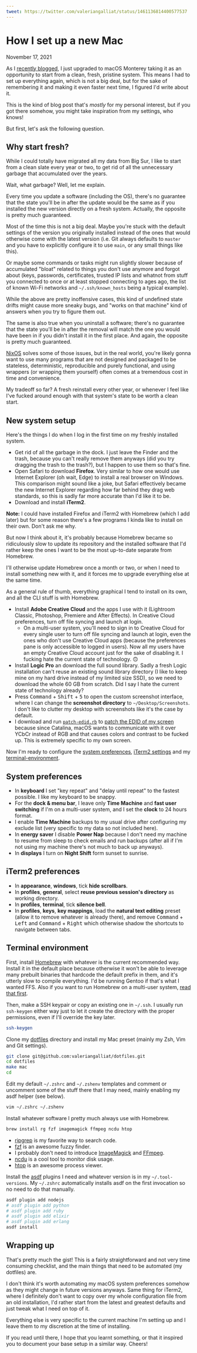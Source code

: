 ```yaml
---
tweet: https://twitter.com/valeriangalliat/status/1461136814400577537
---
```


# How I set up a new Mac
November 17, 2021

As I [recently blogged](yearly-hackintosh-upgrade-macos-monterey-with-opencore.html),
I just upgraded to macOS Monterey taking it as an opportunity to start
from a clean, fresh, pristine system. This means I had to set up
everything again, which is not a big deal, but for the sake of
remembering it and making it even faster next time, I figured I'd write
about it.

This is the kind of blog post that's *mostly* for my personal interest,
but if you got there somehow, you might take inspiration from my
settings, who knows!

But first, let's ask the following question.

## Why start fresh?

While I could totally have migrated all my data from Big Sur, I like
to start from a clean slate every year or two, to get rid of all the
unnecessary garbage that accumulated over the years.

Wait, what garbage? Well, let me explain.

Every time you update a software (including the OS), there's no
guarantee that the state you'll be in after the update would be the
same as if you installed the new version directly on a fresh system.
Actually, the opposite is pretty much guaranteed.

Most of the time this is not a big deal. Maybe you're stuck with the
default settings of the version you originally installed instead of
the ones that would otherwise come with the latest version (i.e. Git
always defaults to `master` and you have to explicitly configure it to
use `main`, or any small things like this).

Or maybe some commands or tasks might run slightly slower because of
accumulated "bloat" related to things you don't use anymore and forgot
about (keys, passwords, certificates, trusted IP lists and whatnot
from stuff you connected to once or at least stopped connecting to
ages ago, the list of known Wi-Fi networks and `~/.ssh/known_hosts`
being a typical example).

While the above are pretty inoffensive cases, this kind of undefined
state drifts might cause more sneaky bugs, and "works on that machine"
kind of answers when you try to figure them out.

The same is also true when you uninstall a software; there's no
guarantee that the state you'll be in after the removal will match the
one you would have been in if you didn't install it in the first place.
And again, the opposite is pretty much guaranteed.

[NixOS](https://nixos.org/) solves some of those issues, but in the real
world, you're likely gonna want to use many programs that are not
designed and packaged to be stateless, deterministic, reproducible and
purely functional, and using wrappers (or wrapping them yourself) often
comes at a tremendous cost in time and convenience.

My tradeoff so far? A fresh reinstall every other year, or whenever I
feel like I've fucked around enough with that system's state to be worth
a clean start.

## New system setup

Here's the things I do when I log in the first time on my freshly
installed system.

* Get rid of all the garbage in the dock. I just leave the Finder and
  the trash, because you can't really remove them anyways (did you try
  dragging the trash to the trash?), but I happen to use them so that's
  fine.
* Open Safari to download **Firefox**. Very similar to how one would use
  Internet Explorer (oh wait, Edge) to install a real browser on
  Windows. This comparison might sound like a joke, but Safari
  effectively became the new Internet Explorer regarding how far behind
  they drag web standards, so this is sadly far more accurate than I'd
  like it to be.
* Download and install **iTerm2**.

<div class="note">

**Note:** I could have installed Firefox and iTerm2 with Homebrew (which
I add later) but for some reason there's a few programs I kinda like to
install on their own. Don't ask me why.

But now I think about it, it's probably because Homebrew became so
ridiculously slow to update its repository and the installed software
that I'd rather keep the ones I want to be the most up-to-date separate
from Homebrew.

I'll otherwise update Homebrew once a month or two, or when I need to
install something new with it, and it forces me to upgrade everything
else at the same time.

As a general rule of thumb, everything graphical I tend to install on
its own, and all the CLI stuff is with Homebrew.

</div>

* Install **Adobe Creative Cloud** and the apps I use with it (Lightroom
  Classic, Photoshop, Premiere and After Effects). In Creative Cloud
  preferences, turn off file syncing and launch at login.
  * On a multi-user system, you'll need to sign in to Creative Cloud for
    every single user to turn off file syncing and launch at login, even
    the ones who don't use Creative Cloud apps (because the preferences
    pane is only accessible to logged in users). Now all my users have an
    empty Creative Cloud account just for the sake of disabling it. I
    fucking hate the current state of technology. 🙃
* Install **Logic Pro** an download the full sound library. Sadly a fresh
  Logic installation can't reuse an existing sound library directory (I
  like to keep mine on my hard drive instead of my limited size SSD), so
  we need to download the whole 60 GB from scratch. Did I say I
  hate the current state of technology already?
* Press <kbd>Command</kbd> + <kbd>Shift</kbd> + <kbd>5</kbd> to open the
  custom screenshot interface, where I can change the **screenshot
  directory** to `~/Desktop/Screenshots`. I don't like to clutter my
  desktop with screenshots like it's the case by default.
* I download and run [`patch-edid.rb`](https://gist.github.com/adaugherity/7435890)
  to [patch the EDID of my screen](https://www.codejam.info/2020/10/too-much-contrast-external-screen-macos-catalina.html)
  because since Catalina, macOS wants to communicate with it over YCbCr
  instead of RGB and that causes colors and contrast to be fucked up.
  This is extremely specific to my own screen.

Now I'm ready to configure the [system preferences](#system-preferences),
[iTerm2 settings](#iterm2-settings) and my [terminal-environment](#terminal-environment).

## System preferences

* In **keyboard** I set "key repeat" and "delay until repeat" to the
  fastest possible. I like my keyboard to be snappy.
* For the **dock & menu bar**, I leave only **Time Machine** and **fast
  user switching** if I'm on a multi-user system, and I set the
  **clock** to 24 hours format.
* I enable **Time Machine** backups to my usual drive after configuring
  my exclude list (very specific to my data so not included here).
* In **energy saver** I disable **Power Nap** because I don't need my
  machine to resume from sleep to check emails and run backups (after
  all if I'm not using my machine there's not much to back up anyways).
* In **displays** I turn on **Night Shift** form sunset to sunrise.

## iTerm2 preferences

* In **appearance**, **windows**, tick **hide scrollbars**.
* In **profiles**, **general**, select **reuse previous session's
  directory** as working directory.
* In **profiles**, **terminal**, tick **silence bell**.
* In **profiles**, **keys**, **key mappings**, load the **natural text
  editing** preset (allow it to remove whatever is already there), and
  remove <kbd>Command</kbd> + <kbd>Left</kbd> and <kbd>Command</kbd> +
  <kbd>Right</kbd> which otherwise shadow the shortcuts to navigate
  between tabs.

## Terminal environment

First, install [Homebrew](https://brew.sh/) with whatever is the current
recommended way. Install it in the default place because otherwise it
won't be able to leverage many prebuilt binaries that hardcode the
default prefix in them, and it's utterly slow to compile everything. I'd
be running Gentoo if that's what I wanted FFS. Also if you want to run
Homebrew on a multi-user system, [read that first](homebrew-multi-user.md).

Then, make a SSH keypair or copy an existing one in `~/.ssh`. I usually
run `ssh-keygen` either way just to let it create the directory with the
proper permissions, even if I'll override the key later.

```sh
ssh-keygen
```

Clone my [dotfiles](https://github.com/valeriangalliat/dotfiles)
directory and install my Mac preset (mainly my Zsh, Vim and Git
settings).

```sh
git clone git@github.com:valeriangalliat/dotfiles.git
cd dotfiles
make mac
cd
```

Edit my default `~/.zshrc` and `~/.zshenv` templates and comment or
uncomment some of the stuff there that I may need, mainly enabling my
asdf helper (see below).

```sh
vim ~/.zshrc ~/.zshenv
```

Install whatever software I pretty much always use with Homebrew.

```sh
brew install rg fzf imagemagick ffmpeg ncdu htop
```

* [ripgrep](https://github.com/BurntSushi/ripgrep)
  is my favorite way to search code.
* [fzf](https://github.com/junegunn/fzf) is an awesome fuzzy finder.
* I probably don't need to introduce [ImageMagick](https://imagemagick.org/)
  and [FFmpeg](https://www.ffmpeg.org/).
* [ncdu](https://dev.yorhel.nl/ncdu) is a cool tool to monitor disk usage.
* [htop](https://htop.dev/) is an awesome process viewer.

Install the [asdf](https://github.com/asdf-vm/asdf) plugins I need
and whatever version is in my `~/.tool-versions`. My `~/.zshrc`
automatically installs asdf on the first invocation so no need to do
that manually.

```sh
asdf plugin add nodejs
# asdf plugin add python
# asdf plugin add ruby
# asdf plugin add elixir
# asdf plugin add erlang
asdf install
```

## Wrapping up

That's pretty much the gist! This is a fairly straightforward and not
very time consuming checklist, and the main things that need to be
automated (my dotfiles) are.

I don't think it's worth automating my macOS system preferences somehow
as they might change in future versions anyways. Same thing for iTerm2,
where I definitely don't want to copy over my whole configuration file
from an old installation, I'd rather start from the latest and greatest
defaults and just tweak what I need on top of it.

Everything else is very specific to the current machine I'm setting up
and I leave them to my discretion at the time of installing.

If you read until there, I hope that you learnt something, or that it
inspired you to document your base setup in a similar way. Cheers!

